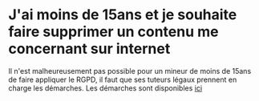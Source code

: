 # J'ai moins de 15ans et je souhaite faire supprimer un contenu me concernant sur internet

Il n'est malheureusement pas possible pour un mineur de moins de 15ans de faire appliquer le RGPD, il faut que ses tuteurs légaux prennent en charge les démarches. Les démarches sont disponibles [ici](./delete.md)
